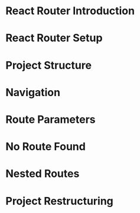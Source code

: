 # React Router Introduction
# React Router Setup
# Project Structure
# Navigation
# Route Parameters
# No Route Found
# Nested Routes
# Project Restructuring

